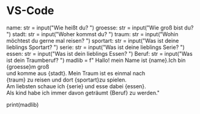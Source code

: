 # VS-Code
name: str = input("Wie heißt du? ")
groesse: str = input("Wie groß bist du? ")
stadt: str = input("Woher kommst du? ")
traum: str = input("Wohin möchtest du gerne mal reisen? ")
sportart: str = input("Was ist deine lieblings Sportart? ")
serie: str = input("Was ist deine lieblings Serie? ")
essen: str = input("Was ist dein lieblings Essen? ")
Beruf: str = input("Was ist dein Traumberuf? ")
madlib = f" Hallo! mein Name ist {name}.Ich bin {groesse}m groß\
    und komme aus {stadt}. Mein Traum ist es einmal nach\
 {traum} zu reisen und dort {sportart}zu spielen.\
      Am liebsten schaue ich {serie} und esse dabei {essen}.\
 Als kind habe ich immer davon geträumt {Beruf} zu werden."



print(madlib)




